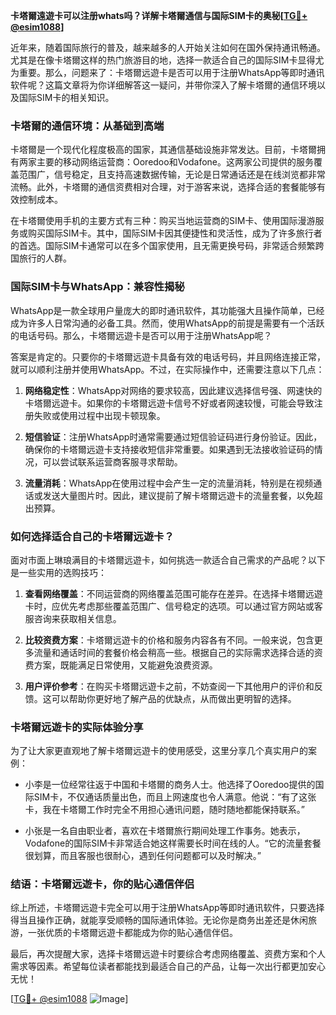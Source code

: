 **卡塔爾遠遊卡可以注册whats吗？详解卡塔爾通信与国际SIM卡的奥秘[[TG💪+ @esim1088](https://t.me/s/esim1088)]**

近年来，随着国际旅行的普及，越来越多的人开始关注如何在国外保持通讯畅通。尤其是在像卡塔爾这样的热门旅游目的地，选择一款适合自己的国际SIM卡显得尤为重要。那么，问题来了：卡塔爾远遊卡是否可以用于注册WhatsApp等即时通讯软件呢？这篇文章将为你详细解答这一疑问，并带你深入了解卡塔爾的通信环境以及国际SIM卡的相关知识。

### 卡塔爾的通信环境：从基础到高端

卡塔爾是一个现代化程度极高的国家，其通信基础设施非常发达。目前，卡塔爾拥有两家主要的移动网络运营商：Ooredoo和Vodafone。这两家公司提供的服务覆盖范围广，信号稳定，且支持高速数据传输，无论是日常通话还是在线浏览都非常流畅。此外，卡塔爾的通信资费相对合理，对于游客来说，选择合适的套餐能够有效控制成本。

在卡塔爾使用手机的主要方式有三种：购买当地运营商的SIM卡、使用国际漫游服务或购买国际SIM卡。其中，国际SIM卡因其便捷性和灵活性，成为了许多旅行者的首选。国际SIM卡通常可以在多个国家使用，且无需更换号码，非常适合频繁跨国旅行的人群。

### 国际SIM卡与WhatsApp：兼容性揭秘

WhatsApp是一款全球用户量庞大的即时通讯软件，其功能强大且操作简单，已经成为许多人日常沟通的必备工具。然而，使用WhatsApp的前提是需要有一个活跃的电话号码。那么，卡塔爾远遊卡是否可以用于注册WhatsApp呢？

答案是肯定的。只要你的卡塔爾远遊卡具备有效的电话号码，并且网络连接正常，就可以顺利注册并使用WhatsApp。不过，在实际操作中，还需要注意以下几点：

1. **网络稳定性**：WhatsApp对网络的要求较高，因此建议选择信号强、网速快的卡塔爾远遊卡。如果你的卡塔爾远遊卡信号不好或者网速较慢，可能会导致注册失败或使用过程中出现卡顿现象。
   
2. **短信验证**：注册WhatsApp时通常需要通过短信验证码进行身份验证。因此，确保你的卡塔爾远遊卡支持接收短信非常重要。如果遇到无法接收验证码的情况，可以尝试联系运营商客服寻求帮助。

3. **流量消耗**：WhatsApp在使用过程中会产生一定的流量消耗，特别是在视频通话或发送大量图片时。因此，建议提前了解卡塔爾远遊卡的流量套餐，以免超出预算。

### 如何选择适合自己的卡塔爾远遊卡？

面对市面上琳琅满目的卡塔爾远遊卡，如何挑选一款适合自己需求的产品呢？以下是一些实用的选购技巧：

1. **查看网络覆盖**：不同运营商的网络覆盖范围可能存在差异。在选择卡塔爾远遊卡时，应优先考虑那些覆盖范围广、信号稳定的选项。可以通过官方网站或客服咨询来获取相关信息。

2. **比较资费方案**：卡塔爾远遊卡的价格和服务内容各有不同。一般来说，包含更多流量和通话时间的套餐价格会稍高一些。根据自己的实际需求选择合适的资费方案，既能满足日常使用，又能避免浪费资源。

3. **用户评价参考**：在购买卡塔爾远遊卡之前，不妨查阅一下其他用户的评价和反馈。这可以帮助你更好地了解产品的优缺点，从而做出更明智的选择。

### 卡塔爾远遊卡的实际体验分享

为了让大家更直观地了解卡塔爾远遊卡的使用感受，这里分享几个真实用户的案例：

- 小李是一位经常往返于中国和卡塔爾的商务人士。他选择了Ooredoo提供的国际SIM卡，不仅通话质量出色，而且上网速度也令人满意。他说：“有了这张卡，我在卡塔爾工作时完全不用担心通讯问题，随时随地都能保持联系。”

- 小张是一名自由职业者，喜欢在卡塔爾旅行期间处理工作事务。她表示，Vodafone的国际SIM卡非常适合她这样需要长时间在线的人。“它的流量套餐很划算，而且客服也很耐心，遇到任何问题都可以及时解决。”

### 结语：卡塔爾远遊卡，你的贴心通信伴侣

综上所述，卡塔爾远遊卡完全可以用于注册WhatsApp等即时通讯软件，只要选择得当且操作正确，就能享受顺畅的国际通讯体验。无论你是商务出差还是休闲旅游，一张优质的卡塔爾远遊卡都能成为你的贴心通信伴侣。

最后，再次提醒大家，选择卡塔爾远遊卡时要综合考虑网络覆盖、资费方案和个人需求等因素。希望每位读者都能找到最适合自己的产品，让每一次出行都更加安心无忧！

[[TG💪+ @esim1088](https://t.me/s/esim1088) ![Image](https://i.postimg.cc/4NQfJmqS/Snipaste-2025-05-13-00-14-12.png)]